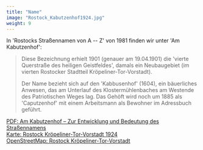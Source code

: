 ```yaml
---
title: "Name"
image: "Rostock_Kabutzenhof1924.jpg"
weight: 9
---
```


In 'Rostocks Straßennamen von A -- Z' von 1981 finden wir unter 'Am Kabutzenhof':
> Diese Bezeichnung erhielt 1901 (genauer am 19.04.1901) die 'vierte Querstraße des heiligen Geistfeldes', damals ein Neubaugebiet (im vierten Rostocker Stadtteil Kröpeliner-Tor-Vorstadt). 
>
> Der Name bezieht sich auf den 'Kabbusenhof' (1604), ein bäuerliches Anwesen, das am Unterlauf des Klostermühlenbaches am Westende des Patriotischen Weges lag. Das Gehöft wird noch um 1885 als 'Caputzenhof' mit einem Arbeitsmann als Bewohner im Adressbuch geführt.

[PDF: Am Kabutzenhof – Zur Entwicklung und Bedeutung des Straßennamens](/pdf/AmKabutzenhof.pdf)<br>
[Karte: Rostock Kröpeliner-Tor-Vorstadt 1924](/home/Rostock_Kabutzenhof1924.jpg)<br>
[OpenStreetMap: Rostock Kröpeliner-Tor-Vorstadt](https://www.openstreetmap.org/relation/288448)
